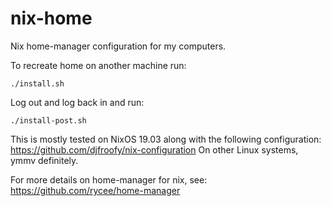 # nix-home
Nix home-manager configuration for my computers.

To recreate home on another machine run:

    ./install.sh

Log out and log back in and run:

    ./install-post.sh


This is mostly tested on NixOS 19.03 along with the following configuration: https://github.com/djfroofy/nix-configuration
On other Linux systems, ymmv definitely.

For more details on home-manager for nix, see: https://github.com/rycee/home-manager
